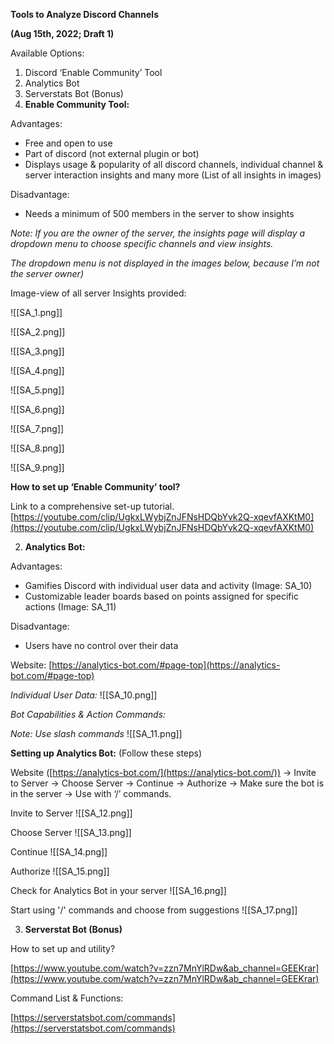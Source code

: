 **Tools to Analyze Discord Channels**

**(Aug 15th, 2022; Draft 1)**

Available Options:
1. Discord ‘Enable Community’ Tool
2. Analytics Bot
3. Serverstats Bot (Bonus)
4. **Enable Community Tool:**

Advantages:
* Free and open to use
* Part of discord (not external plugin or bot)
* Displays usage & popularity of all discord channels, individual channel & server interaction insights and many more (List of all insights in images)

Disadvantage:
* Needs a minimum of 500 members in the server to show insights

_Note: If you are the owner of the server, the insights page will display a dropdown menu to choose specific channels and view insights._

_The dropdown menu is not displayed in the images below, because I’m not the server owner)_

Image-view of all server Insights provided:

![[SA_1.png]]

![[SA_2.png]]

![[SA_3.png]]

![[SA_4.png]]

![[SA_5.png]]

![[SA_6.png]]

![[SA_7.png]]

![[SA_8.png]]

![[SA_9.png]]




**How to set up ‘Enable Community’ tool?**

Link to a comprehensive set-up tutorial.
[https://youtube.com/clip/UgkxLWybjZnJFNsHDQbYvk2Q-xqevfAXKtM0](https://youtube.com/clip/UgkxLWybjZnJFNsHDQbYvk2Q-xqevfAXKtM0)




2. **Analytics Bot:**

Advantages:
* Gamifies Discord with individual user data and activity (Image: SA_10)
* Customizable leader boards based on points assigned for specific actions (Image: SA_11)

Disadvantage:
* Users have no control over their data

Website:
[https://analytics-bot.com/#page-top](https://analytics-bot.com/#page-top)

_Individual User Data:_
![[SA_10.png]]



_Bot Capabilities & Action Commands:_

_Note: Use slash commands_
![[SA_11.png]]


**Setting up Analytics Bot:**
(Follow these steps)

Website ([https://analytics-bot.com/](https://analytics-bot.com/)) → Invite to Server → Choose Server → Continue → Authorize → Make sure the bot is in the server → Use with ‘/’ commands.


Invite to Server
![[SA_12.png]]


Choose Server
![[SA_13.png]]


Continue
![[SA_14.png]]


Authorize
![[SA_15.png]]


Check for Analytics Bot in your server
![[SA_16.png]]


Start using '/' commands and choose from suggestions
![[SA_17.png]]



3. **Serverstat Bot (Bonus)**

How to set up and utility?

[https://www.youtube.com/watch?v=zzn7MnYlRDw&ab_channel=GEEKrar](https://www.youtube.com/watch?v=zzn7MnYlRDw&ab_channel=GEEKrar)

Command List & Functions:

[https://serverstatsbot.com/commands](https://serverstatsbot.com/commands)

